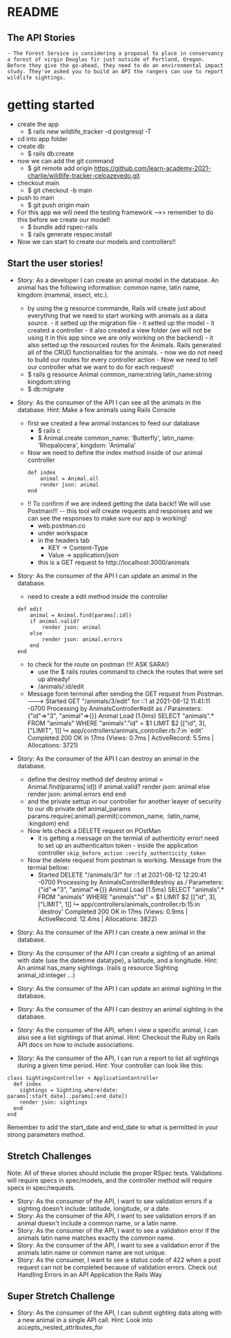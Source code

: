 # README

## The API Stories
    - The Forest Service is considering a proposal to place in conservancy a forest of virgin Douglas fir just outside of Portland, Oregon. Before they give the go-ahead, they need to do an environmental impact study. They've asked you to build an API the rangers can use to report wildlife sightings.

# getting started
- create the app
    - $ rails new wildlife_tracker -d postgresql -T
- cd into app folder
- create db
    - $ rails db:create
- now we can add the git command
    - $ git remote add origin https://github.com/learn-academy-2021-charlie/wildlife-tracker-celoazevedo.git
- checkout main
    - $ git checkout -b main
- push to main
    - $ git push origin main
- For this app we will need the testing framework  -->> remember to do this before we create our model!
    - $ bundle add rspec-rails
    - $ rails generate respec:install
- Now we can start to create our models and controllers!!

## Start the user stories!

- Story: As a developer I can create an animal model in the database. An animal has the following information: common name, latin name, kingdom (mammal, insect, etc.).
    - by using the g resource commande, Rails will create just about everything that we need to start working with animals as a data source. 
            - it setted up the migration file
            - it setted up the model
            - it created a controller
            - it also created a view folder (we will not be using it in this app since we are only working on the backend)
            - it also setted up the resourced routes for the Animals. Rails generated all of the CRUD functionalities for the animals.
                - now we do not need to build our routes for every controller action
            - Now we need to tell our controller what we want to do for each request!
    - $ rails g resource Animal common_name:string latin_name:string kingdom:string
    - $ db:migrate
- Story: As the consumer of the API I can see all the animals in the database.
Hint: Make a few animals using Rails Console
    - first we created a few animal instances to feed our database
        - $ rails c
        - $ Animal.create common_name: 'Butterfly', latin_name: 'Rhopalocera', kingdom: 'Animalia'
    - Now we need to define the index method inside of our animal controller
        ```
        def index
            animal = Animal.all
            render json: animal
        end
        ```
    - !! To confirm if we are indeed getting the data back!! We will use Postman!!! -- this tool will create requests and responses and we can see the responses to make sure our app is working!
        - web.postman.co
        - under workspace 
        - in the headers tab
            - KEY -> Content-Type
            - Value -> application/json
        - this is a GET request to 
            http://localhost:3000/animals

- Story: As the consumer of the API I can update an animal in the database.
    - need to create a edit method inside the controller
    ```
    def edit
        animal = Animal.find(params[:id])
        if animal.valid?
            render json: animal
        else
            render json: animal.errors
        end
    end
    ```
    - to check for the route on postman (!!! ASK SARA!)
        - use the $ rails routes command to check the routes that were set up already! 
        - /animals/:id/edit
    - Message form terminal after sending the GET request from Postman. --->  Started GET "/animals/3/edit" for ::1 at 2021-08-12 11:41:11 -0700
    Processing by AnimalsController#edit as */*
    Parameters: {"id"=>"3", "animal"=>{}}
    Animal Load (1.0ms)  SELECT "animals".* FROM "animals" WHERE "animals"."id" = $1 LIMIT $2  [["id", 3], ["LIMIT", 1]]
    ↳ app/controllers/animals_controller.rb:7:in `edit'
    Completed 200 OK in 17ms (Views: 0.7ms | ActiveRecord: 5.5ms | Allocations: 3721)

- Story: As the consumer of the API I can destroy an animal in the database.
    - define the destroy method
    def destroy
        animal = Animal.find(params[:id])
        if animal.valid?
            render json: animal
        else
            render json: animal.errors
        end
    end
    - and the private settup in our controller for another leayer of security to our db
        private
        def animal_params
            params.require(:animal).permit(:common_name, :latin_name, :kingdom)
        end
    - Now lets check a DELETE request on POstMan
        - it is getting a message on the termial of authenticity error!
            need to set up an authenticaiton token 
                - inside the application controller
                     ```
                     skip_before_action :verify_authenticity_token
                     ```
    - Now the delete request from postman is working. Message from the termial bellow:
        - Started DELETE "/animals/3/" for ::1 at 2021-08-12 12:20:41 -0700
        Processing by AnimalsController#destroy as */*
        Parameters: {"id"=>"3", "animal"=>{}}
        Animal Load (1.5ms)  SELECT "animals".* FROM "animals" WHERE "animals"."id" = $1 LIMIT $2  [["id", 3], ["LIMIT", 1]]
        ↳ app/controllers/animals_controller.rb:15:in `destroy'
        Completed 200 OK in 17ms (Views: 0.9ms | ActiveRecord: 12.4ms | Allocations: 3822)
- Story: As the consumer of the API I can create a new animal in the database.
- Story: As the consumer of the API I can create a sighting of an animal with date (use the datetime datatype), a latitude, and a longitude.
Hint: An animal has_many sightings. (rails g resource Sighting animal_id:integer ...)
- Story: As the consumer of the API I can update an animal sighting in the database.
- Story: As the consumer of the API I can destroy an animal sighting in the database.
- Story: As the consumer of the API, when I view a specific animal, I can also see a list sightings of that animal.
Hint: Checkout the Ruby on Rails API docs on how to include associations.
- Story: As the consumer of the API, I can run a report to list all sightings during a given time period.
Hint: Your controller can look like this:
```
class SightingsController < ApplicationController
  def index
    sightings = Sighting.where(date: params[:start_date]..params[:end_date])
    render json: sightings
  end
end
```
Remember to add the start_date and end_date to what is permitted in your strong parameters method.

## Stretch Challenges
Note: All of these stories should include the proper RSpec tests. Validations will require specs in spec/models, and the controller method will require specs in spec/requests.

- Story: As the consumer of the API, I want to see validation errors if a sighting doesn't include: latitude, longitude, or a date.
- Story: As the consumer of the API, I want to see validation errors if an animal doesn't include a common name, or a latin name.
- Story: As the consumer of the API, I want to see a validation error if the animals latin name matches exactly the common name.
- Story: As the consumer of the API, I want to see a validation error if the animals latin name or common name are not unique.
- Story: As the consumer, I want to see a status code of 422 when a post request can not be completed because of validation errors.
Check out Handling Errors in an API Application the Rails Way

## Super Stretch Challenge
- Story: As the consumer of the API, I can submit sighting data along with a new animal in a single API call.
Hint: Look into accepts_nested_attributes_for
